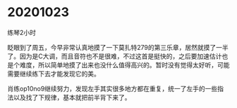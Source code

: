 # 20201023

练琴2小时

眨眼到了周五，今早非常认真地摸了一下莫扎特279的第三乐章，居然就摸了一半了。因为是C大调，而且音符也不是很难，不过这首是挺快的，之后要加速估计也是个难度，所以简单地摸了出来也没什么值得高兴的。暂时没有觉得太好听，可能需要继续练下去才能发现它的美。

肖练op10no9继续努力，发现左手其实很多地方都在重复，统一了左手的一些指法以及找了下规律，基本就把前半背下来了。
